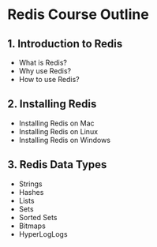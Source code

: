 # Redis Course Outline

## 1. Introduction to Redis

- What is Redis?
- Why use Redis?
- How to use Redis?

## 2. Installing Redis

- Installing Redis on Mac
- Installing Redis on Linux
- Installing Redis on Windows

## 3. Redis Data Types

- Strings
- Hashes
- Lists
- Sets
- Sorted Sets
- Bitmaps
- HyperLogLogs

